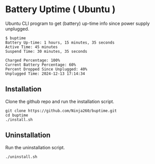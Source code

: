 # Battery Uptime ( Ubuntu )

Ubuntu CLI program to get (battery) up-time info since power supply unplugged.

```text
$ buptime
Battery Up-time: 1 hours, 15 minutes, 35 seconds
Active Time: 45 minutes
Suspend Time: 30 minutes, 35 seconds

Charged Percentage: 100%
Current Battery Percentage: 60%
Percent Dropped Since Unplugged: 40%
Unplugged Time: 2024-12-13 17:14:34
```

## Installation

Clone the github repo and run the installation script.

```text
git clone https://github.com/Ninja260/buptime.git
cd buptime
./install.sh
```

## Uninstallation

Run the uninstallation script.

```text
./uninstall.sh
```
